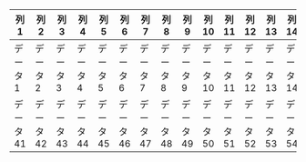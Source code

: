 <style>
  table {
    table-layout: fixed;
    width: 100%;
  }
  
  th, td {
    width: 2.5%; /* 100% / 40列 = 2.5% */
    word-wrap: break-word;
  }
</style>

<div style="overflow-x: auto;">
  <table>
    <thead>
      <tr>
        <th>列1</th>
        <th>列2</th>
        <th>列3</th>
        <th>列4</th>
        <th>列5</th>
        <th>列6</th>
        <th>列7</th>
        <th>列8</th>
        <th>列9</th>
        <th>列10</th>
        <th>列11</th>
        <th>列12</th>
        <th>列13</th>
        <th>列14</th>
        <th>列15</th>
        <th>列16</th>
        <th>列17</th>
        <th>列18</th>
        <th>列19</th>
        <th>列20</th>
        <th>列21</th>
        <th>列22</th>
        <th>列23</th>
        <th>列24</th>
        <th>列25</th>
        <th>列26</th>
        <th>列27</th>
        <th>列28</th>
        <th>列29</th>
        <th>列30</th>
        <th>列31</th>
        <th>列32</th>
        <th>列33</th>
        <th>列34</th>
        <th>列35</th>
        <th>列36</th>
        <th>列37</th>
        <th>列38</th>
        <th>列39</th>
        <th>列40</th>
      </tr>
    </thead>
    <tbody>
      <tr>
        <td>データ1</td>
        <td>データ2</td>
        <td>データ3</td>
        <td>データ4</td>
        <td>データ5</td>
        <td>データ6</td>
        <td>データ7</td>
        <td>データ8</td>
        <td>データ9</td>
        <td>データ10</td>
        <td>データ11</td>
        <td>データ12</td>
        <td>データ13</td>
        <td>データ14</td>
        <td>データ15</td>
        <td>データ16</td>
        <td>データ17</td>
        <td>データ18</td>
        <td>データ19</td>
        <td>データ20</td>
        <td>データ21</td>
        <td>データ22</td>
        <td>データ23</td>
        <td>データ24</td>
        <td>データ25</td>
        <td>データ26</td>
        <td>データ27</td>
        <td>データ28</td>
        <td>データ29</td>
        <td>データ30</td>
        <td>データ31</td>
        <td>データ32</td>
        <td>データ33</td>
        <td>データ34</td>
        <td>データ35</td>
        <td>データ36</td>
        <td>データ37</td>
        <td>データ38</td>
        <td>データ39</td>
        <td>データ40</td>
      </tr>
      <tr>
        <td>データ41</td>
        <td>データ42</td>
        <td>データ43</td>
        <td>データ44</td>
        <td>データ45</td>
        <td>データ46</td>
        <td>データ47</td>
        <td>データ48</td>
        <td>データ49</td>
        <td>データ50</td>
        <td>データ51</td>
        <td>データ52</td>
        <td>データ53</td>
        <td>データ54</td>
        <td>データ55</td>
        <td>データ56</td>
        <td>データ57</td>
        <td>データ58</td>
        <td>データ59</td>
        <td>データ60</td>
        <td>データ61</td>
        <td>データ62</td>
        <td>データ63</td>
        <td>データ64</td>
        <td>データ65</td>
        <td>データ66</td>
        <td>データ67</td>
        <td>データ68</td>
        <td>データ69</td>
        <td>データ70</td>
        <td>データ71</td>
        <td>データ72</td>
        <td>データ73</td>
        <td>データ74</td>
        <td>データ75</td>
        <td>データ76</td>
        <td>データ77</td>
        <td>データ78</td>
        <td>データ79</td>
        <td>データ80</td>
      </tr>
    </tbody>
  </table>
</div>
